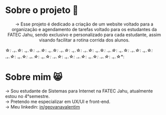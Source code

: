 # Sobre o projeto 📃
<p align="center">-> Esse projeto é dedicado a criação de um website voltado para a organização e agendamento
de tarefas voltado para os estudantes da FATEC Jahu, sendo exclusivo e personalizado para cada estudante, assim visando facilitar
a rotina corrida dos alunos.</p>

☆*: .｡.☆*: .｡.☆*: .｡.☆*: .｡.☆*: .｡.☆*: .｡.☆*: .｡.☆*: .｡.☆*: .｡.☆*: .｡.☆*: .｡.☆*: .｡.☆*: .｡.☆*: .｡.☆*: .｡.☆*: .｡.☆*: .｡.☆*: .｡.☆*: .｡.☆*: .｡.☆*: .｡.☆*: .｡.☆*: 
# Sobre mim 😸
<p align="left">-> Sou estudante de Sistemas para Internet na FATEC Jahu, atualmente estou no 4°semestre.<br>
-> Pretendo me especializar em UX/UI e front-end.<br>
-> Meu linkedin: <a href="https://www.linkedin.com/in/geovanavalentim">in/geovanavalentim</a>
</p>
